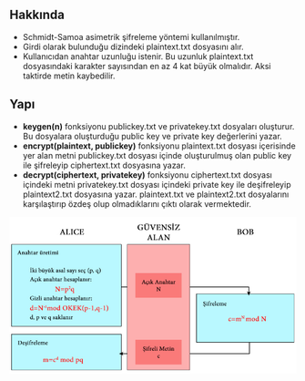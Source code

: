 ## Hakkında

* Schmidt-Samoa asimetrik şifreleme yöntemi kullanılmıştır.
* Girdi olarak bulunduğu dizindeki plaintext.txt dosyasını alır.
* Kullanıcıdan anahtar uzunluğu istenir. Bu uzunluk plaintext.txt dosyasındaki karakter sayısından en az 4 kat büyük olmalıdır. Aksi taktirde metin kaybedilir.

## Yapı

* **keygen(n)** fonksiyonu publickey.txt ve privatekey.txt dosyaları oluşturur. Bu dosyalara oluşturduğu public key ve private key değerlerini yazar.
* **encrypt(plaintext, publickey)** fonksiyonu plaintext.txt dosyası içerisinde yer alan metni publickey.txt dosyası içinde oluşturulmuş olan public key ile şifreleyip ciphertext.txt dosyasına yazar.
* **decrypt(ciphertext, privatekey)** fonksiyonu ciphertext.txt dosyası içindeki metni privatekey.txt dosyası içindeki private key ile deşifreleyip plaintext2.txt dosyasına yazar. plaintext.txt ve plaintext2.txt dosyalarını karşılaştırıp özdeş olup olmadıklarını çıktı olarak vermektedir.

![Schmidt-Samoa-Algoritması](Schmidt-Samoa-Algoritması.jpg)

